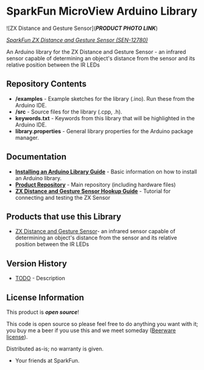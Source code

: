 SparkFun MicroView Arduino Library
========================================

![ZX Distance and Gesture Sensor](***PRODUCT PHOTO LINK***)

[*SparkFun ZX Distance and Gesture Sensor (SEN-12780)*](https://www.sparkfun.com/products/12780)

An Arduino library for the ZX Distance and Gesture Sensor - an infrared sensor capable of determining an object's distance from the sensor and its relative position between the IR LEDs

Repository Contents
-------------------

* **/examples** - Example sketches for the library (.ino). Run these from the Arduino IDE.
* **/src** - Source files for the library (.cpp, .h).
* **keywords.txt** - Keywords from this library that will be highlighted in the Arduino IDE.
* **library.properties** - General library properties for the Arduino package manager.

Documentation
--------------

* **[Installing an Arduino Library Guide](https://learn.sparkfun.com/tutorials/installing-an-arduino-library)** - Basic information on how to install an Arduino library.
* **[Product Repository](https://github.com/sparkfun/ZX_Distance_and_Gesture_Sensor)** - Main repository (including hardware files)
* **[ZX Distance and Gesture Sensor Hookup Guide](https://learn.sparkfun.com/tutorials/zx-distance-and-gesture-sensor-hookup-guide)** - Tutorial for connecting and testing the ZX Sensor

Products that use this Library
---------------------------------

* [ZX Distance and Gesture Sensor](https://www.sparkfun.com/products/12780)- an infrared sensor capable of determining an object's distance from the sensor and its relative position between the IR LEDs

Version History
---------------

* [TODO](TODO) - Description

License Information
-------------------

This product is _**open source**_!

This code is open source so please feel free to do anything you want with it; you buy me a beer if you use this and we meet someday ([Beerware license](http://en.wikipedia.org/wiki/Beerware)).

Distributed as-is; no warranty is given.

- Your friends at SparkFun.
